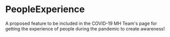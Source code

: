 # PeopleExperience
A proposed feature to be included in the COVID-19 MH Team's page for getting the experience of people during the pandemic to create awareness!
